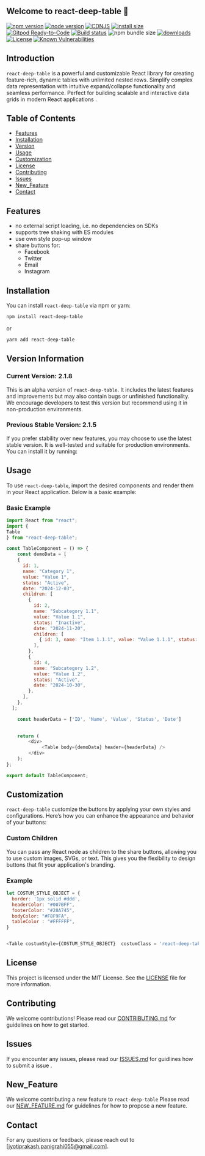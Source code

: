 ## Welcome to react-deep-table 👋

[![npm version](https://img.shields.io/npm/v/axios.svg?style=flat-square)](https://www.npmjs.org/package/react-deep-table) [![node version](https://img.shields.io/node/v/react-deep-table?color=blue&style=flat)](https://www.npmjs.com/package/react-deep-table) [![CDNJS](https://img.shields.io/cdnjs/v/axios.svg?style=flat-square)](https://cdnjs.com/libraries/react-deep-table) [![install size](https://img.shields.io/badge/dynamic/json?url=https://packagephobia.com/v2/api.json?p=axios&query=$.install.pretty&label=install%20size&style=flat-square)](https://packagephobia.now.sh/result?p=react-deep-table) [![Gitpod Ready-to-Code](https://img.shields.io/badge/Gitpod-Ready--to--Code-blue?logo=gitpod&style=flat-square)](https://gitpod.io/#https://github.com/hellojyoti03/react-deep-table) [![Build status](https://img.shields.io/github/actions/workflow/status/hellojyoti03/react-deep-table/ci.yml?branch=main&label=CI&logo=github&style=flat-square)](https://github.com/hellojyoti03/react-deep-table/actions/workflows/ci.yml) ![npm bundle size](https://img.shields.io/bundlephobia/min/react-deep-table) [![downloads](https://img.shields.io/npm/dm/react-deep-table.svg?label=monthly%20downloads)](https://www.npmjs.com/package/react-deep-table) [![License](https://img.shields.io/badge/License-MIT-yellow.svg?style=flat)](https://github.com/react-deep-table/blob/main/LICENSE) [![Known Vulnerabilities](https://snyk.io/test/npm/react-deep-table/badge.svg)](https://snyk.io/test/npm/react-deep-table)

## Introduction

`react-deep-table` is a powerful and customizable React library for creating feature-rich, dynamic tables with unlimited nested rows. Simplify complex data representation with intuitive expand/collapse functionality and seamless performance. Perfect for building scalable and interactive data grids in modern React applications .

## Table of Contents

- [Features](#features)
- [Installation](#installation)
- [Version](#version-information)
- [Usage](#usage)
- [Customization](#customization)
- [License](#license)
- [Contributing](#contributing)
- [Issues](#issues)
- [New_Feature](#new_feature)
- [Contact](#contact)

## Features

- no external script loading, i.e. no dependencies on SDKs
- supports tree shaking with ES modules
- use own style pop-up window
- share buttons for:
	- Facebook
	- Twitter
	- Email
	- Instagram

## Installation

You can install `react-deep-table` via npm or yarn:

```bash
npm install react-deep-table
```

or

```bash
yarn add react-deep-table
```

## Version Information

### Current Version: 2.1.8

This is an alpha version of `react-deep-table`. It includes the latest features and improvements but may also contain bugs or unfinished functionality. We encourage developers to test this version but recommend using it in non-production environments.

### Previous Stable Version: 2.1.5

If you prefer stability over new features, you may choose to use the latest stable version. It is well-tested and suitable for production environments. You can install it by running:

## Usage

To use `react-deep-table`, import the desired components and render them in your React application. Below is a basic example:

### Basic Example

```javascript
import React from "react";
import {
Table
} from "react-deep-table";

const TableComponent = () => {
	const demoData = [
    {
      id: 1,
      name: "Category 1",
      value: "Value 1",
      status: "Active",
      date: "2024-12-03",
      children: [
        {
          id: 2,
          name: "Subcategory 1.1",
          value: "Value 1.1",
          status: "Inactive",
          date: "2024-11-20",
          children: [
            { id: 3, name: "Item 1.1.1", value: "Value 1.1.1", status: "Active", date: "2024-11-10" },
          ],
        },
        {
          id: 4,
          name: "Subcategory 1.2",
          value: "Value 1.2",
          status: "Active",
          date: "2024-10-30",
        },
      ],
    },
  ];

	const headerData = ['ID', 'Name', 'Value', 'Status', 'Date']
  

	return (
		<div>
			 <Table body={demoData} header={headerData} />
		</div>
	);
};

export default TableComponent;
```

## Customization

`react-deep-table` customize the buttons by applying your own styles and configurations. Here’s how you can enhance the appearance and behavior of your buttons:

### Custom Children

You can pass any React node as children to the share buttons, allowing you to use custom images, SVGs, or text. This gives you the flexibility to design buttons that fit your application's branding.

### Example

```javascript
let COSTUM_STYLE_OBJECT = {
  border: '1px solid #ddd',
  headerColor: "#007BFF",
  footerColor: "#28A745",
  bodyColor: "#F8F9FA",
  tableColor : "#FFFFFF",
}


<Table costumStyle={COSTUM_STYLE_OBJECT}  costumClass = 'react-deep-table'>
```
## License

This project is licensed under the MIT License. See the [LICENSE](https://github.com/hellojyoti03/react-deep-table/blob/main/LICENSE) file for more information.

## Contributing

We welcome contributions! Please read our [CONTRIBUTING.md](https://github.com/hellojyoti03/react-deep-table/blob/main/CONTRIBUTING.md) for guidelines on how to get started.

## Issues

If you encounter any issues, please read our [ISSUES.md](https://github.com/hellojyoti03/react-deep-table/blob/main/ISSUES.md) for guidlines how to submit a issue .

## New_Feature

We welcome contributing a new feature to `react-deep-table` Please read our [NEW_FEATURE.md](https://github.com/hellojyoti03/react-deep-table/blob/main/NEW_FEATURE.md) for guidelines for how to propose a new feature.

## Contact

For any questions or feedback, please reach out to [jyotiprakash.panigrahi055@gmail.com].
